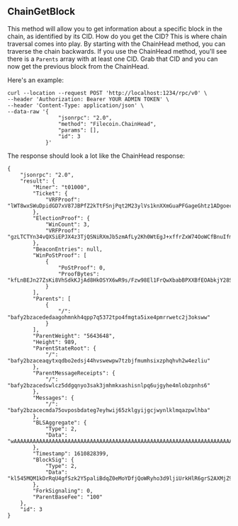 ## ChainGetBlock 

This method will allow you to get information about a specific block in the chain, as identified by its CID. How do you get the CID? This is where chain traversal comes into play. By starting with the ChainHead method, you can traverse the chain backwards. If you use the ChainHead method, you'll see there is a `Parents` array with at least one CID. Grab that CID and you can now get the previous block from the ChainHead. 

Here's an example: 

```
curl --location --request POST 'http://localhost:1234/rpc/v0' \
--header 'Authorization: Bearer YOUR ADMIN TOKEN' \
--header 'Content-Type: application/json' \
--data-raw '{
                "jsonrpc": "2.0",
                "method": "Filecoin.ChainHead",
                "params": [],
                "id": 3
            }'
```

The response should look a lot like the ChainHead response: 

```
{
    "jsonrpc": "2.0",
    "result": {
        "Miner": "t01000",
        "Ticket": {
            "VRFProof": "lWT8wxSWuDpidGD7xV87JBPfZ2kTtFSnjPqt2M23ylVs1knXXmGuaPFGageGhtz1ADgoecSdd/yHCY1AGpK/SU6B8zrGMgQoFLn8QihCjXTcuWWv/opHQqMnA9jZHB0o"
        },
        "ElectionProof": {
            "WinCount": 3,
            "VRFProof": "gzLTCTYn34vQXSiEPJX4z3TjQSNiRXmJb5zmAfLy2Kh0WtEgJ+xffrZxW74OoWCfBnuIfmVqbBzLp+FSml55y96bqlAJKh2oi+/8nIi8hYKxE3UpzIGpGi1X9erYJ7q0"
        },
        "BeaconEntries": null,
        "WinPoStProof": [
            {
                "PoStProof": 0,
                "ProofBytes": "kfLnBEJn27ZsKi8VhSdkKJjAd8HkOSYX6wR9s/Fzw98El1FrQwXbabBPXXBfEOAbkjY28SHL9glK0CRXIuoAUG34VzlH50onsqjX6tvnan4ZmrmOBgLH0r95gSDlggVhDtEQbHuw3LipEUvoKMIMNZPVM4ik3q3tdDhMsmo8ZHLdXpHLzldKVgFHDF89S2zno1nmYlNXYPS4FLGfnSezFecQsSNllhAKkgWmMeMcqQ2b0SugJGXPvQkHRdZ2yxWE"
            }
        ],
        "Parents": [
            {
                "/": "bafy2bzacededaagohmnkh4qpp7q5372tpo4fmgta5ixe4pmrrwetc2j3oksww"
            }
        ],
        "ParentWeight": "5643648",
        "Height": 989,
        "ParentStateRoot": {
            "/": "bafy2bzaceaqytxqdbo2edsj44hvswewpw7tzbjfmumhsixzphqhvh2w4ezliu"
        },
        "ParentMessageReceipts": {
            "/": "bafy2bzacedswlcz5ddgqnyo3sak3jmhmkxashisnlpq6ujgyhe4mlobzpnhs6"
        },
        "Messages": {
            "/": "bafy2bzacecmda75ovposbdateg7eyhwij65zklgyijgcjwynlklmqazpwlhba"
        },
        "BLSAggregate": {
            "Type": 2,
            "Data": "wAAAAAAAAAAAAAAAAAAAAAAAAAAAAAAAAAAAAAAAAAAAAAAAAAAAAAAAAAAAAAAAAAAAAAAAAAAAAAAAAAAAAAAAAAAAAAAAAAAAAAAAAAAAAAAAAAAAAAAAAAAAAAAA"
        },
        "Timestamp": 1610828399,
        "BlockSig": {
            "Type": 2,
            "Data": "kl545MQM1kDrRqU4gfSzk2Y5paliBdqZ0eMoYDfjQoWRyho3d9ljiUrkHlR6grS2AXMjZ93dIgscFMOh71ghwoXpWSYl67NPq6ya9+FGuhLrssG3QINgb/Pm6CXDI+UD"
        },
        "ForkSignaling": 0,
        "ParentBaseFee": "100"
    },
    "id": 3
}
```